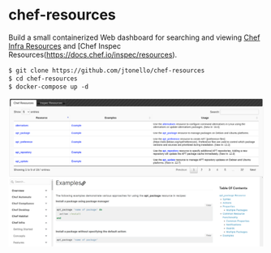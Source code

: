# chef-resources
Build a small containerized Web dashboard for searching and viewing [Chef Infra Resources](https://docs.chef.io/resources) and [Chef Inspec Resources(https://docs.chef.io/inspec/resources).

```
$ git clone https://github.com/jtonello/chef-resources
$ cd chef-resources
$ docker-compose up -d
```
![chef-resources](chef-resources.png)
